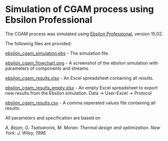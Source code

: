 # Simulation of CGAM process using Ebsilon Professional

The CGAM process was simulated using [Ebsilon Professional][], version 15.02.

The following files are provided: 

[ebsilon_cgam_simulation.ebs][] - The simulation file.

[ebsilon_cgam_flowchart.png][] - A screenshot of the ebsilon simulation with parameters of components and streams.

[ebsilon_cgam_results.xlsx][] - An Excel spreadsheet containing all results.

[ebsilon_cgam_results_empty.xlsx][] - An empty Excel spreadsheet to export new results from the Ebsilon simulation. Data -> User-Excel -> Protocol

[ebsilon_cgam_results.csv][] - A comma seperated values file containing all results.

All parameters and specification are based on

*A. Bejan, G. Tsatsaronis, M. Moran: Thermal design and optimization. New York: J. Wiley, 1996.*

[Ebsilon Professional]: https://www.steag-systemtechnologies.com/en/products/ebsilon-professional
[ebsilon_cgam_simulation.ebs]: ebsilon_cgam_simulation.ebs
[ebsilon_cgam_flowchart.png]: ebsilon_cgam_flowchart.png
[ebsilon_cgam_results.xlsx]: ebsilon_cgam_results.xlsx
[ebsilon_cgam_results_empty.xlsx]: ebsilon_cgam_results_empty.xlsx
[ebsilon_cgam_results.csv]: ebsilon_cgam_results.csv
